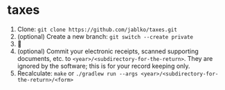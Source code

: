 # taxes

1. Clone: `git clone https://github.com/jablko/taxes.git`
2. (optional) Create a new branch: `git switch --create private`
3. :construction:
4. (optional) Commit your electronic receipts, scanned supporting documents,
   etc. to `<year>/<subdirectory-for-the-return>`. They are ignored by the
   software; this is for your record keeping only.
5. Recalculate: `make` or
   `./gradlew run --args <year>/<subdirectory-for-the-return>/<form>`
